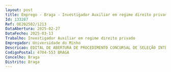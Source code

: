 ```yaml
--- 
layout: post
title: Emprego - Braga - Investigador Auxiliar em regime direito privado
Id: 133287
Ref: OE202502/1213
DataAbertura: 2025-02-27
DataFecho: 2025-03-13
Trabalho: Investigador Auxiliar em regime direito privado
Empregador: Universidade do Minho
Descricao: EDITAL DE ABERTURA DE PROCEDIMENTO CONCURSAL DE SELEÇÃO INTERNACIONAL PARA A CONTRATAÇÃO DE INVESTIGADOR(A) DOUTORADO(A) AO ABRIGO DO REGIME JURÍDICO DO EMPREGO CIENTÍFICOCTTI PI 42 24 ICVS(1)Doutor Rui Manuel Costa Vieira de Castro, Professor Catedrático e Reitor da Universidade do Minho, no uso de competência própria, nos termos do disposto na alínea d) do n.º 1 do artigo 92.º da Lei n.º 62 2007, de 10 de setembro, e na alínea d) do n.º 1 do artigo 37.º dos Estatutos da Universidade do Minho, aprovados pelo Despacho Normativo n.º 15 2021, publicado no Diário da República, 2.ª série, n.º 115, de 16 de junho, faz saber que, pelo prazo de 10 dias úteis, contados do dia útil imediato àquele em que o presente edital for publicitado, se encontra aberto concurso, de âmbito internacional, para recrutamento na modalidade de contrato de trabalho a termo incerto, a celebrar ao abrigo do Código do Trabalho, de 1 (um) lugar de Investigador doutorado equiparado à categoria de Investigador Auxiliar em regime de direito privado, para o exercício de atividades de investigação científica na área científica de Medicina Básica, no âmbito do projeto intitulado “Projeto Estratégico Programático – Financiamento FCT das Unidades de I&D | UIDP 50026 2020”, com a ref.ª UIDP 50026 2020, financiado pela Fundação para a Ciência e a Tecnologia, I. P. (FCT), com vista ao desenvolvimento de atividades de I&D, bem como as demais atividades científicas e técnicas enquadradas nas missões da respetiva UO e da Universidade do Minho, e ainda  i) participar na conceção, desenvolvimento e execução de projetos de I&D, e em atividades científicas e técnicas conexas  ii) orientar os trabalhos desenvolvidos no âmbito dos projetos a seu cargo  iii) colaborar no desenvolvimento de ações de formação no âmbito das atividades de I&D iv) acompanhar os trabalhos de investigação desenvolvidos pelos bolseiros, estagiários de investigação e assistentes de investigação  v) colaborar na docência e participar em programas de formação da instituição  vi) orientar estudantes do ensino superior, designadamente de licenciatura, de mestrado e de doutoramento  e vii) exercer as funções para que tenha sido eleito ou nomeado nos órgãos colegiais da instituição a que pertença.1. Legislação aplicável  O presente concurso, aberto por despacho de 08 12 2024 do Reitor da Universidade do Minho, rege se pelas disposições constantes do Decreto Lei n.º 57 2016, de 29 de agosto, alterado pela Lei n.º 57 2017, de 19 de julho, que aprova um regime de contratação de doutorados destinado a estimular o emprego científico e tecnológico em todas as áreas do conhecimento, pelo Regime Jurídico de Emprego Científico (RJEC), pelo Regulamento da Carreira, Recrutamento, Contratação e Avaliação do Desempenho do Pessoal Investigador em Regime de Direito Privado da UMinho (RPI UM), alterado e republicado pelo Despacho n.º 10353 2022, publicado no Diário da República, 2.ª série, n.º 163, de 24 de agosto, bem como pelas disposições do Código do Trabalho, Lei n.º 7 2009, de 12 de fevereiro, na sua redação atual, e pela demais legislação e normas regulamentares aplicáveis.2. Local de Trabalho  O local de trabalho situa se nas instalações da Universidade do Minho.3. Remuneração mensal  A remuneração a atribuir é de 3.501,28 €, correspondente ao nível retributivo 23 do anexo I do RPI UM.4. Requisitos de admissão  Ao concurso podem ser opositores(as) candidatos(as) nacionais, estrangeiros(as) e apátridas que sejam titulares do grau de doutor(a) em ramo do conhecimento especialidade considerados como adequados à área científica do concurso e detentores(as) de currículo científico e profissional que revele um perfil adequado à atividade a desenvolver.Os opositores ao concurso detentores de habilitações obtidas no estrangeiro devem comprovar o reconhecimento, equivalência ou registo do grau de doutor, nos termos da legislação aplicável. Esta formalidade tem de estar cumprida até à data de celebração do contrato.4.1. São requisitos gerais de admissão os definidos no ponto 4. Para efeitos de determinação do perfil adequado à atividade a desenvolver, são requisitos especiais os seguintes a) Experiência comprovada na área científica do concurso de pelo menos 5 anos b) Outros requisitos que o júri considera relevantes para o lugar   Experiência em análises de dados de microbioma e de metabolómica   Experiência em modelos celulares de infeção e de interação hospedeiro patógeno   Experiência em bioinformática e biologia de sistemas.5. Formalização das candidaturas  As candidaturas são formalizadas mediante requerimento dirigido ao Reitor da Universidade do Minho, nos termos definidos no modelo em anexo.5.1. O requerimento é acompanhado da seguinte documentação a) Cópia de certificado ou diploma do grau b) Curriculum vitae detalhado e estruturado de acordo com os itens do ponto 9 c) Carta de motivação d) 1 (uma) carta de recomendação e) Cópia das 2 (duas) publicações mais relevantes f) Outros documentos relevantes para a avaliação da habilitação em área científica afim g) Quaisquer outros documentos que o candidato considere relevantes, nomeadamente para a apreciação da informação a que se refere o n.º 2 do artigo 5.º do RJEC.5.2. Os candidatos apresentam o requerimento e os documentos comprovativos em suporte digital, em formato PDF, obrigatoriamente por via eletrónica, para o endereço icvs.rh@med.uminho.pt, até à data limite de apresentação de candidaturas fixada neste edital, indicando obrigatoriamente no assunto da mensagem a referência do Procedimento Concursal “CTTI PI 42 24 ICVS(1)”.5.3. O incumprimento do prazo de apresentação da candidatura fixado, assim como a falta de apresentação ou apresentação fora do prazo do requerimento referido no ponto 5 e dos documentos referidos nas alíneas a) a e) do ponto 5.1, determina a exclusão da candidatura. A decisão de exclusão é notificada aos candidatos, por mensagem de correio eletrónico, para efeitos de realização da audiência dos interessados.5.4. O júri pode, sempre que considere necessário, solicitar aos candidatos a entrega de documentos complementares dos factos referidos no currículo apresentado, determinando um prazo para o efeito.5.5. As falsas declarações prestadas pelos candidatos serão punidas nos termos da lei.6. Composição do júri  O júri do concurso tem a seguinte composição, em conformidade com o artigo 13.º do RJEC e artigo 35.º do RPI UM Presidente do júri  Doutora Patrícia Espinheira de Sá Maciel, Professora Associada da Escola de Medicina da Universidade do Minho.Vogais Doutor Agostinho Albérico Rodrigues Carvalho, Investigador Principal com Agregação do Instituto de Investigação em Ciências da Vida e Saúde da Escola de Medicina da Universidade do Minho Doutor Ricardo Jorge Leal Silvestre, Investigador Principal do Instituto de Investigação em Ciências da Vida e Saúde da Escola de Medicina da Universidade do Minho.7. Regras de funcionamento do júri  As deliberações do júri são tomadas por votação nominal fundamentada, por maioria absoluta dos membros presentes na reunião, de acordo com os critérios de seleção adotados e divulgados, não sendo permitidas abstenções.7.1. Das reuniões do júri são lavradas atas, que contêm um resumo do que nelas houver ocorrido, bem como os votos emitidos por cada um dos membros e a respetiva fundamentação, sendo facultadas aos candidatos sempre que solicitadas.8. Aprovação em mérito absoluto 8.1. O júri delibera sobre o mérito absoluto dos candidatos, com base no mérito do currículo global dos candidatos na área científica em que é aberto o concurso, e tendo ainda em conta o cumprimento cumulativo dos seguintes requisitos a) Participação em projeto(s) de I&D na área científica em que é aberto o concurso b) Publicação de, pelo menos, 2 (dois) artigos em revistas indexadas da área científica em que é aberto o presente concurso.8.2. A decisão de exclusão em mérito absoluto é notificada aos candidatos, por mensagem de correio eletrónico com recibo de entrega da notificação, para efeitos de realização da audiência dos interessados.8.3. Terminado o prazo para o exercício do direito de audiência dos interessados, o júri aprecia as alegações oferecidas e, caso mantenha a decisão de exclusão, notifica os candidatos excluídos por mensagem de correio eletrónico com recibo de entrega da notificação, dando início à aplicação faseada dos métodos de seleção aos candidatos aprovados em mérito absoluto.9. Método(s) de seleção e critérios de avaliação  O método de seleção a aplicar no âmbito do presente concurso consiste na Avaliação do Percurso Científico e Curricular (APCC), com uma ponderação de 100%.Todos os candidatos aprovados em mérito absoluto são sujeitos à avaliação do percurso científico e curricular, a realizar de acordo com os critérios e ponderações definidos no ponto 9.3.9.1. A APCC incide sobre a relevância, qualidade e atualidade a) Da produção científica, tecnológica, cultural ou artística dos últimos cinco anos considerada mais relevante pelo candidato para a área de recrutamento e atividades de investigação aplicada, ou baseada na prática, consideradas de maior impacto pelo candidato para a área de recrutamento, com uma valorização mínima de 80% b) Das atividades de extensão e de disseminação do conhecimento, designadamente no contexto da promoção da cultura e das práticas científicas, consideradas de maior relevância pelo candidato, e atividades de gestão de programas de ciência, tecnologia e inovação, ou da experiência na observação e monitorização do sistema científico e tecnológico, com uma valorização máxima de 20%.9.2. O período de cinco anos a que se refere o número anterior pode ser aumentado pelo júri a pedido do candidato, quando fundamentado em suspensão da atividade científica por razões socialmente protegidas, nomeadamente por motivos de licença de parentalidade, doença grave prolongada, e outras situações de indisponibilidade para o trabalho legalmente tuteladas.9.3. Na APCC são considerados os seguintes parâmetros e critérios de avaliação, com os respetivos pesos PCT – Produção Científica e Tecnológica, com um peso de 80% Corresponde à avaliação da produtividade científica e tecnológica, que será apreciada através dos seguintes subfactores   PCT1  Quantidade de produção científica ou tecnológica (n.º de artigos publicados em revistas científicas internacionais com revisão por pares, incluindo artigos de revisão, edição de livros, capítulos de livros, comunicações em congressos, etc.)   PCT2  Qualidade da produção científica ou tecnológica (reconhecimento que lhe é prestado pela comunidade científica, traduzido na qualidade dos locais de publicação, no impacto dessa produção científica e nas citações que lhe são feitas por outros autores)   PCT3  Propriedade Intelectual (autoria e coautoria de patentes e ou modelos de utilidade e registos de titularidade de direitos de propriedade intelectual).Cada subfactor será avaliado através dos seguintes parâmetros PCT = até 100 pontos  Produção científica e tecnológica na área em que é aberto o concurso PCT = até 70 pontos  Produção científica e tecnológica em áreas afins PCT = até 30 pontos  Produção científica e tecnológica noutras áreas.A classificação no critério PCT será obtida pela aplicação da seguinte fórmula  PCT = 0,45PCT1 + 0,45PCT2 + 0,1PCT3.AEG – Atividades de Extensão e Gestão, com um peso de 20% Corresponde à avaliação das atividades de extensão e gestão desenvolvidas, que serão apreciadas através dos seguintes subfactores   AEG1  Atividades científico pedagógicas (participação em órgãos de gestão académicos e júris científicos académicos)   AEG2  Atividades de divulgação de ciência e tecnologia (organização participação em eventos científicos iniciativas de divulgação científica e tecnológica  congressos, conferências, palestras, seminários, entre outros).Cada subfactor será avaliado através dos seguintes parâmetros AEG = até 100 pontos  Atividades de extensão e gestão na área em que é aberto o concurso AEG = até 70 pontos  Atividades de extensão e gestão em áreas afins AEG = até 30 pontos  Atividades de extensão e gestão noutras áreas  eAEG = 0 pontos  Sem atividades de extensão e gestão.A classificação no critério AEG será obtida pela aplicação da seguinte fórmula  AEG = 0,5AEG1 + 0,5AEG2.A classificação final da APCC é obtida pela aplicação da seguinte fórmula  APCC = 0,8PCT + 0,2AEG.9.4. Consideram se excluídos do procedimento os candidatos que tenham obtido uma valoração inferior a 60 pontos na APCC, bem como os candidatos que desistam do procedimento concursal.9.5. A valoração dos parâmetros de avaliação é expressa numa escala numérica de 0 a 100 pontos.9.6. A classificação de cada candidato é obtida pela média das classificações de cada um dos elementos do júri. Em caso de empate, a decisão de desempate caberá ao presidente do júri.10. Ordenação dos candidatos  A ordenação dos candidatos deve ser fundamentada na avaliação feita de acordo com os critérios de avaliação constantes do presente edital.10.1. Após a conclusão da aplicação dos critérios de avaliação, o júri elabora a lista ordenada dos candidatos aprovados com a respetiva classificação.10.2. A classificação final dos candidatos é expressa numa escala numérica de 0 a 100 pontos, sendo a classificação obtida através da média ponderada.11. Participação dos interessados e decisão  O projeto de ordenação final é notificado aos candidatos, por mensagem de correio eletrónico com recibo de entrega da notificação, para efeitos de realização da audiência dos interessados, nos termos do artigo 121.º e seguintes do Código do Procedimento Administrativo, aplicando se, com as necessárias adaptações, o disposto no artigo 31.º do RPI UM.11.1. Realizada a audiência dos interessados, o júri aprecia as alegações oferecidas e aprova a lista de ordenação final dos candidatos aprovados. Sem prejuízo do disposto no número seguinte, o prazo para proferimento das decisões finais do júri não pode ser superior a 90 dias, contados a partir da data limite para a apresentação das candidaturas.11.2. O prazo referido no número anterior pode ser prorrogado quando o elevado número de candidatos e ou a especial complexidade do concurso assim o justifique.11.3. A deliberação final do júri é homologada pelo Reitor da Universidade do Minho, a quem compete também decidir da contratação.12. Publicação de resultados  A lista de candidatos admitidos e excluídos, bem como a lista de ordenação final dos candidatos aprovados são publicitadas na página eletrónica da Universidade do Minho, sendo os candidatos notificados por mensagem de correio eletrónico com recibo de entrega da notificação.13. O presente concurso destina se, exclusivamente, ao preenchimento da vaga indicada, podendo ser feito cessar até à homologação da lista de ordenação final dos candidatos e caducando com a respetiva ocupação do posto de trabalho em oferta.14. O presente edital de abertura foi aprovado pelo júri do concurso, na sua reunião de 06 01 2025, conforme a ata da reunião aí aprovada em minuta.15. Política de não discriminação e de igualdade de acesso  A Universidade do Minho promove ativamente uma política de não discriminação e de igualdade de acesso, pelo que nenhum candidato a pode ser privilegiado a, beneficiado a, prejudicado a ou privado a de qualquer direito ou isento a de qualquer dever em razão, nomeadamente, de ascendência, idade, sexo, orientação sexual, estado civil, situação familiar, situação económica, instrução, origem ou condição social, património genético, capacidade de trabalho reduzida, deficiência, doença crónica, nacionalidade, origem étnica ou raça, território de origem, língua, religião, convicções políticas ou ideológicas e filiação sindical.15.1. Em cumprimento da alínea h) do artigo 9.º da Constituição da República Portuguesa, a Administração Pública, enquanto entidade empregadora, promove ativamente uma política de igualdade de oportunidades entre homens e mulheres no acesso ao emprego e na progressão profissional, providenciando escrupulosamente no sentido de evitar toda e qualquer forma de discriminação. Neste sentido, os termos ‘candidato’, ‘professor’, ‘investigador’ e outros similares não são usados neste edital para referir o género das pessoas.O Reitor, Professor Doutor Rui Vieira de CastroANEXORequerimentoExmo. SenhorReitor da Universidade do MinhoNome (…), data de nascimento (…), NIF (…), titular do cartão de cidadão n.º (…) ou do bilhete de identificação n.º (…), residente em (…), Código Postal (…), telemóvel n.º (…), endereço de correio eletrónico (…), habilitações literárias (…), vem requerer a V. Ex.ª se digne aceitar a sua candidatura ao concurso de âmbito internacional para recrutamento, na modalidade de contrato de trabalho a termo incerto, celebrado ao abrigo do Código do Trabalho, do Decreto Lei n.º 57 2016, de 29 de agosto, alterado pela Lei n.º 57 2017, de 19 de julho, e do Regulamento da Carreira, Recrutamento, Contratação e Avaliação do Desempenho do Pessoal Investigador em Regime de Direito Privado da UMinho, alterado e republicado pelo Despacho nº 10353 2022, publicado no Diário da República, 2.ª série, n.º 163, de 24 de agosto, de 1 (um) lugar de Investigador doutorado equiparado à categoria de Investigador Auxiliar em regime de direito privado, na área científica de Medicina Básica, conforme edital publicado no Diário da República n.º __, 2.ª série, de __ __ __, com a ref.ª________________.Mais declara que, concorda em receber por via de correio eletrónico as comunicações e notificações decorrentes do presente procedimento concursal.Junta os seguintes documentos  xxx(Local e data)(Assinatura)
CodigoPostal: 4704-553 BRAGA
Concelho: Braga
Distrito: Braga
--- 
```

